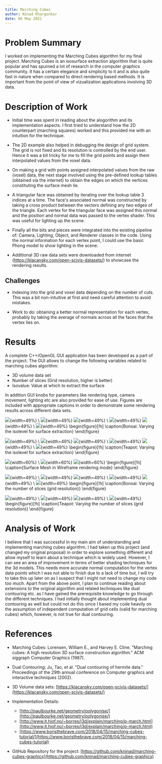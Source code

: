 ```yaml
---
title: Marching Cubes
author: Ninad Khargonkar
date: 06 May 2021
---
```


# Problem Summary

I worked on implementing the Marching Cubes algorithm for my final project. Marching Cubes
is an isosurface extraction algorithm that is quite popular and has spurned a lot
of research in the computer graphics community. It has a certain elegance and simplicity
to it and is also quite fast in nature when compared to direct rendering based methods.
It is important from the point of view of vizualization applications involving 3D data.

# Description of Work

- Initial time was spent in reading about the alogorithm and its implementation aspects. I
  first tried to understand how the 2D counterpart (marching squares) worked and this provided
  me with an intuition for the technique.

- The 2D example also helped in debugging the design of grid system. The grid is not fixed
  and its resolution is controlled by the end user. Hence it was a bit tricky for me to
  fill the grid points and assign them interpolated values from the voxel data.

- On making a grid with points assigned interpolated values from the raw (voxel) data,
  the next stage involved using the pre-defined lookup tables (obtained via the internet)
  to obtain the edges on which the vertices constituting the surface mesh lie.

- A triangular face was obtained by iterating over the lookup table 3 indices at a time.
  The face's associated normal was constructed by taking a cross product between the vectors
  defining any two edges of the triangle. Each vertex for the triangular face was assigned
  this normal and the position and normal data was passed to the vertex shader.
  This was useful for lighting up the scene.

- Finally all the bits and pieces were integrated into the existing pipeline of: Camera, 
  Lighting, Object, and Renderer classes in the code. Using the normal information for each
  vertex point, I could use the basic Phong model to show lighting in the scene.

- Additional 3D raw data sets were downloaded from internet (https://klacansky.com/open-scivis-datasets/)
  to showcase the rendering results.


## Challenges

- Indexing into the grid and voxel data depending on the number of cuts. This was a bit
  non-intuitive at first and need careful attention to avoid mistakes.

- Work to do: obtaining a better normal representation for each vertex, probably by taking
  the average of normals across all the faces that the vertex lies on.


# Results
A complete C++/OpenGL GUI application has been developed as a part of the project. The
GUI allows to change the following variables related to marching cubes algorithm:

- 3D volume data set
- Number of slices (Grid resolution, higher is better)
- Isovalue: Value at which to extract the surface

In addition GUI knobs for parameters like rendering type, camera movement, lighting etc
are also provided for ease of use. Figures are included with appropriate captions in order
to demonstrate some rendering results across different data sets.


![](./screenshots/iso/bonsai_0.06.png){width=49%} \ ![](./screenshots/iso/bonsai_0.1.png){width=49%}
![](./screenshots/iso/bonsai_0.15.png){width=49%} \ ![](./screenshots/iso/bonsai_0.25.png){width=49%}
![](./screenshots/iso/bonsai_0.4.png){width=49%} \ ![](./screenshots/iso/bonsai_0.55.png){width=49%}
\begin{figure}[!h]
\caption{Bonsai: Varying the isolevel for surface extraction}
\end{figure}


![](./screenshots/iso/tp_0.png){width=49%} \ ![](./screenshots/iso/tp_0.1.png){width=49%}
![](./screenshots/iso/tp_0.2.png){width=49%} \ ![](./screenshots/iso/tp_0.3.png){width=49%}
![](./screenshots/iso/tp_0.4.png){width=49%} \ ![](./screenshots/iso/tp_0.45.png){width=49%}
\begin{figure}[!h]
\caption{Teapot: Varying the isolevel for surface extraction}
\end{figure}


![](./screenshots/meshing/bonsai_mesh.png){width=60%} \ ![](./screenshots/meshing/head_mesh.png){width=60%}
![](./screenshots/meshing/teapot_mesh.png){width=60%}
\begin{figure}[!h]
\caption{Surface Mesh in Wireframe rendering mode}
\end{figure}



![](./screenshots/slices/bonsai_15.png){width=49%} \ ![](./screenshots/slices/bonsai_25.png){width=49%}
![](./screenshots/slices/bonsai_50.png){width=49%} \ ![](./screenshots/slices/bonsai_75.png){width=49%}
![](./screenshots/slices/bonsai_100.png){width=49%} \ ![](./screenshots/slices/bonsai_125.png){width=49%}
\begin{figure}[!h]
\caption{Bonsai: Varying the number of slices (grid resolution)}
\end{figure}


![](./screenshots/slices/tp_20.png){width=49%} \ ![](./screenshots/slices/tp_40.png){width=49%}
![](./screenshots/slices/tp_80.png){width=49%} \ ![](./screenshots/slices/tp_120.png){width=49%}
\begin{figure}[!h]
\caption{Teapot: Varying the number of slices (grid resolution)}
\end{figure}



# Analysis of Work

I believe that I was successful in my main aim of understanding and implementing marching
cubes algorithm. I had taken up this project (and changed my original proposal) in order
to explore something different and allow myself to learn about a technique which is widely 
used. However, I can see an area of improvement in terms of better shading techniques for
the 3d models. This needs more accurate normal computation for the vertex data points
which I was not able to finish due to a lack of time but, I will try to take this up later 
on as I suspect that I might not need to change my code too much.
Apart from the above point, I plan to continue reading about extensions to the original
algorithm and related techniques like dual contouring etc. as I have gained the 
prerequisite knowledge to go through the different techniques. I had initially thought
about implementing dual contouring as well but could not do this since I based my code
heavily on the assumption of independent computation of grid cells (valid for marching cubes)
which, however, is not true for dual contouring.


# References

- Marching Cubes: Lorensen, William E., and Harvey E. Cline. "Marching cubes: A high resolution 3D surface
  construction algorithm." ACM siggraph Computer Graphics (1987).

- Dual Contouring: Ju, Tao, et al. "Dual contouring of hermite data." Proceedings of the 
  29th annual conference on Computer graphics and interactive techniques (2002).

- 3D Volume data sets: [https://klacansky.com/open-scivis-datasets/](https://klacansky.com/open-scivis-datasets/)

- Implementation Details:
  - [http://paulbourke.net/geometry/polygonise/](http://paulbourke.net/geometry/polygonise/)
  - [http://www.it.hiof.no/~borres/j3d/explain/marching/p-march.html](http://www.it.hiof.no/~borres/j3d/explain/marching/p-march.html)
  - [https://www.boristhebrave.com/2018/04/15/marching-cubes-tutorial/](https://www.boristhebrave.com/2018/04/15/marching-cubes-tutorial)

- GitHub Repository for the project:
  [https://github.com/kninad/marching-cubes-graphics](https://github.com/kninad/marching-cubes-graphics)
